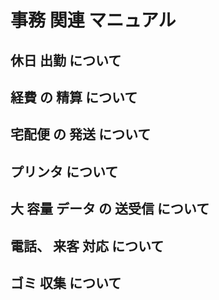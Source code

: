 # 事務 関連 マニュアル 
## 休日 出勤 について 
## 経費 の 精算 について 
## 宅配便 の 発送 について 
## プリンタ について 
## 大 容量 データ の 送受信 について
## 電話、 来客 対応 について 
## ゴミ 収集 について
